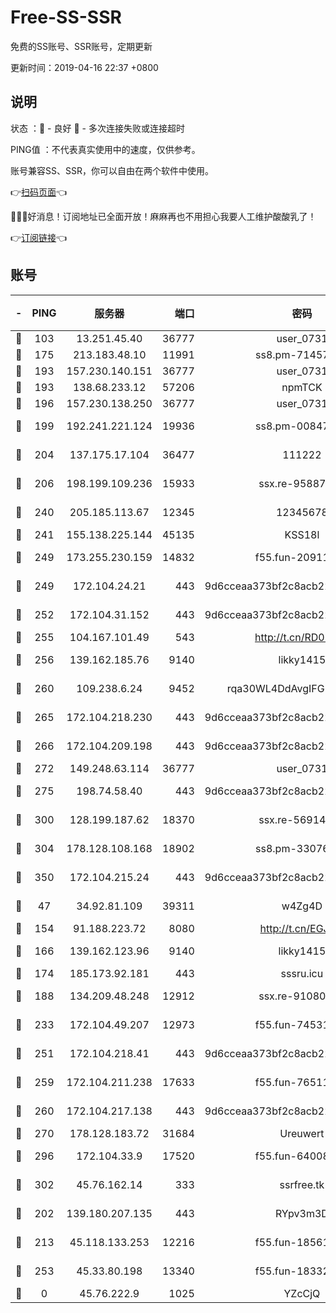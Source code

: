 # Free-SS-SSR

免费的SS账号、SSR账号，定期更新

更新时间：2019-04-16 22:37 +0800

## 说明

状态     ：🙂 - 良好 🙁 - 多次连接失败或连接超时

PING值   ：不代表真实使用中的速度，仅供参考。

账号兼容SS、SSR，你可以自由在两个软件中使用。

👉[扫码页面](https://liesauer.github.io/Free-SS-SSR/)👈

🎉🎉🎉好消息！订阅地址已全面开放！麻麻再也不用担心我要人工维护酸酸乳了！

👉[订阅链接](https://www.liesauer.net/yogurt/subscribe?ACCESS_TOKEN=DAYxR3mMaZAsaqUb)👈

## 账号

|-|PING|服务器|端口|密码|加密方式|区域|
|:----:|:----:|:-----:|-----:|:----:|:----:|:----:|
|🙂|103|13.251.45.40|36777|user_0731|chacha20|SG|
|🙂|175|213.183.48.10|11991|ss8.pm-71457072|rc4-md5|RU|
|🙂|193|157.230.140.151|36777|user_0731|chacha20|US|
|🙂|193|138.68.233.12|57206|npmTCK|rc4-md5|US|
|🙂|196|157.230.138.250|36777|user_0731|chacha20|US|
|🙂|199|192.241.221.124|19936|ss8.pm-00847674|aes-256-cfb|US|
|🙂|204|137.175.17.104|36477|111222|aes-256-cfb|US|
|🙂|206|198.199.109.236|15933|ssx.re-95887185|aes-256-cfb|US|
|🙂|240|205.185.113.67|12345|12345678|aes-256-cfb|US|
|🙂|241|155.138.225.144|45135|KSS18l|rc4-md5|US|
|🙂|249|173.255.230.159|14832|f55.fun-20911202|aes-256-cfb|US|
|🙂|249|172.104.24.21|443|9d6cceaa373bf2c8acb22e60b6a58be6|aes-256-cfb|US|
|🙂|252|172.104.31.152|443|9d6cceaa373bf2c8acb22e60b6a58be6|aes-256-cfb|US|
|🙂|255|104.167.101.49|543|http://t.cn/RD0D7sx|rc4-md5|CA|
|🙂|256|139.162.185.76|9140|likky1415|aes-256-cfb|DE|
|🙂|260|109.238.6.24|9452|rqa30WL4DdAvgIFG6Fs3znzTa|aes-256-cfb|FR|
|🙂|265|172.104.218.230|443|9d6cceaa373bf2c8acb22e60b6a58be6|aes-256-cfb|US|
|🙂|266|172.104.209.198|443|9d6cceaa373bf2c8acb22e60b6a58be6|aes-256-cfb|US|
|🙂|272|149.248.63.114|36777|user_0731|chacha20|CA|
|🙂|275|198.74.58.40|443|9d6cceaa373bf2c8acb22e60b6a58be6|aes-256-cfb|US|
|🙂|300|128.199.187.62|18370|ssx.re-56914452|aes-256-cfb|SG|
|🙂|304|178.128.108.168|18902|ss8.pm-33076243|aes-256-cfb|SG|
|🙂|350|172.104.215.24|443|9d6cceaa373bf2c8acb22e60b6a58be6|aes-256-cfb|US|
|🙂|47|34.92.81.109|39311|w4Zg4D|chacha20-ietf|US|
|🙂|154|91.188.223.72|8080|http://t.cn/EGJIyrl|rc4-md5|RU|
|🙂|166|139.162.123.96|9140|likky1415|aes-256-cfb|JP|
|🙂|174|185.173.92.181|443|sssru.icu|rc4-md5|RU|
|🙂|188|134.209.48.248|12912|ssx.re-91080616|aes-256-cfb|US|
|🙂|233|172.104.49.207|12973|f55.fun-74531550|aes-256-cfb|SG|
|🙂|251|172.104.218.41|443|9d6cceaa373bf2c8acb22e60b6a58be6|aes-256-cfb|US|
|🙂|259|172.104.211.238|17633|f55.fun-76511105|aes-256-cfb|US|
|🙂|260|172.104.217.138|443|9d6cceaa373bf2c8acb22e60b6a58be6|aes-256-cfb|US|
|🙂|270|178.128.183.72|31684|Ureuwert|chacha20|US|
|🙂|296|172.104.33.9|17520|f55.fun-64008519|aes-256-cfb|SG|
|🙂|302|45.76.162.14|333|ssrfree.tk|aes-256-cfb|SG|
|🙁|202|139.180.207.135|443|RYpv3m3D|aes-256-cfb|JP|
|🙁|213|45.118.133.253|12216|f55.fun-18561678|aes-256-cfb|SG|
|🙁|253|45.33.80.198|13340|f55.fun-18332298|aes-256-cfb|US|
|🙁|0|45.76.222.9|1025|YZcCjQ|rc4-md5|JP|
